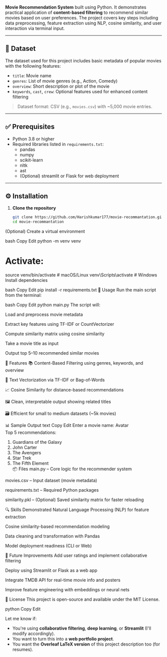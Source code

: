 **Movie Recommendation System** built using Python. It demonstrates practical application of **content-based filtering** to recommend similar movies based on user preferences. The project covers key steps including data preprocessing, feature extraction using NLP, cosine similarity, and user interaction via terminal input.

---

## 📁 Dataset

The dataset used for this project includes basic metadata of popular movies with the following features:

- `title`: Movie name  
- `genres`: List of movie genres (e.g., Action, Comedy)  
- `overview`: Short description or plot of the movie  
- `keywords`, `cast`, `crew`: Optional features used for enhanced content filtering  

> Dataset format: CSV (e.g., `movies.csv`) with ~5,000 movie entries.

---

## ✅ Prerequisites

- Python 3.8 or higher  
- Required libraries listed in `requirements.txt`:
  - pandas
  - numpy
  - scikit-learn
  - nltk
  - ast
  - (Optional) streamlit or Flask for web deployment

---

## ⚙️ Installation

1. **Clone the repository**  
   ```bash
   git clone https://github.com/Harishkumar177/movie-recommantation.git
   cd movie-recommantation
(Optional) Create a virtual environment

bash
Copy
Edit
python -m venv venv
# Activate:
source venv/bin/activate       # macOS/Linux
venv\Scripts\activate          # Windows
Install dependencies

bash
Copy
Edit
pip install -r requirements.txt
🚀 Usage
Run the main script from the terminal:

bash
Copy
Edit
python main.py
The script will:

Load and preprocess movie metadata

Extract key features using TF-IDF or CountVectorizer

Compute similarity matrix using cosine similarity

Take a movie title as input

Output top 5–10 recommended similar movies

📌 Features
📚 Content-Based Filtering using genres, keywords, and overview

🧠 Text Vectorization via TF-IDF or Bag-of-Words

📈 Cosine Similarity for distance-based recommendations

🖼️ Clean, interpretable output showing related titles

🗃️ Efficient for small to medium datasets (~5k movies)

📊 Sample Output
text
Copy
Edit
Enter a movie name: Avatar  
Top 5 recommendations:
1. Guardians of the Galaxy  
2. John Carter  
3. The Avengers  
4. Star Trek  
5. The Fifth Element  
📦 Files
main.py – Core logic for the recommender system

movies.csv – Input dataset (movie metadata)

requirements.txt – Required Python packages

similarity.pkl – (Optional) Saved similarity matrix for faster reloading

🔍 Skills Demonstrated
Natural Language Processing (NLP) for feature extraction

Cosine similarity-based recommendation modeling

Data cleaning and transformation with Pandas

Model deployment readiness (CLI or Web)

🚀 Future Improvements
Add user ratings and implement collaborative filtering

Deploy using Streamlit or Flask as a web app

Integrate TMDB API for real-time movie info and posters

Improve feature engineering with embeddings or neural nets

📜 License
This project is open-source and available under the MIT License.

python
Copy
Edit

Let me know if:
- You're using **collaborative filtering**, **deep learning**, or **Streamlit** (I'll modify accordingly).
- You want to turn this into a **web portfolio project**.
- You want the **Overleaf LaTeX version** of this project description too (for resumes).
